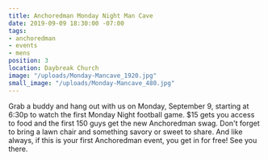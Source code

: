 ```yaml
---
title: Anchoredman Monday Night Man Cave
date: 2019-09-09 18:30:00 -07:00
tags:
- anchoredman
- events
- mens
position: 3
location: Daybreak Church
image: "/uploads/Monday-Mancave_1920.jpg"
small_image: "/uploads/Monday-Mancave_480.jpg"
---
```


Grab a buddy and hang out with us on Monday, September 9, starting at 6:30p to watch the first Monday Night football game. $15 gets you access to food and the first 150 guys get the new Anchoredman swag. Don't forget to bring a lawn chair and something savory or sweet to share. And like always, if this is your first Anchoredman event, you get in for free! See you there.